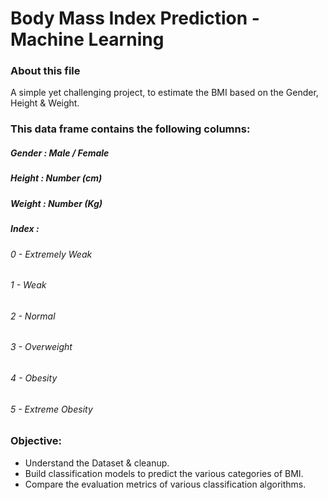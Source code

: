 # Body Mass Index Prediction - Machine Learning

### About this file
A simple yet challenging project, to estimate the BMI based on the Gender, Height & Weight.

### This data frame contains the following columns:

##### Gender : Male / Female
##### Height : Number (cm)
##### Weight : Number (Kg)
#####  Index :
###### 0 - Extremely Weak
###### 1 - Weak
###### 2 - Normal
###### 3 - Overweight
###### 4 - Obesity
###### 5 - Extreme Obesity

### Objective:
+ Understand the Dataset & cleanup.
+ Build classification models to predict the various categories of BMI.
+ Compare the evaluation metrics of various classification algorithms.
